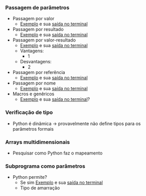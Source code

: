 ### Passagem de parâmetros
- Passagem por valor
  - [Exemplo](https://github.com/LeonardoCFilho/Diario_de_bordo_2-LPP-2024.1/blob/main/Codigos_e_Exemplos/01.Subprogramas/Slide_13/1.Resultado_Valor.py) e sua [saída no terminal](https://github.com/LeonardoCFilho/Diario_de_bordo_2-LPP-2024.1/blob/main/Codigos_e_Exemplos/01.Subprogramas/Slide_13/1.Resultado_Valor.png)
- Passagem por resultado
  - [Exemplo]() e sua [saída no terminal]()
- Passagem por valor-resultado
  - [Exemplo]() e sua [saída no terminal]()
  - Vantagens:
    - 1
  - Desvantagens:
    - 2
- Passagem por referência
  - [Exemplo]() e sua [saída no terminal]()
- Passagem por nome
  - [Exemplo]() e sua [saída no terminal]()
- Macros e genêricos
  - [Exemplo]() e sua [saída no terminal]()?

### Verificação de tipo
- Python é dinâmica -> provavelmente não define tipos para os parâmetros formais

### Arrays multidimensionais
- Pesquisar como Python faz o mapeamento

### Subprograma como parâmetros
- Python permite?
  - Se sim [Exemplo]() e sua [saída no terminal]()
  - Tipo de amarração   
